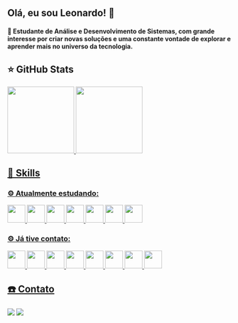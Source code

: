 ## Olá, eu sou Leonardo! 👋
#### 🔎 Estudante de Análise e Desenvolvimento de Sistemas, com grande interesse por criar novas soluções e uma constante vontade de explorar e aprender mais no universo da tecnologia.

## ⭐ GitHub Stats
<div>
  <a href="https://github.com/leoneto00710">
    <img height="150em" src="https://github-readme-stats.vercel.app/api?username=leoneto00710&show_icons=true&theme=github_dark_dimmed&include_all_commits=true&count_private=true"/>
    <img height="150em" src="https://github-readme-stats.vercel.app/api/top-langs/?username=leoneto00710&layout=compact&langs_count=16&theme=github_dark_dimmed"/>
</div>

## 🥷 Skills

### ⚙️ Atualmente estudando:
<div>
  <img src="https://cdn.jsdelivr.net/gh/devicons/devicon@latest/icons/react/react-original.svg" width=40/>
  <img src="https://cdn.jsdelivr.net/gh/devicons/devicon@latest/icons/javascript/javascript-original.svg" width=40 />
  <img src="https://cdn.jsdelivr.net/gh/devicons/devicon@latest/icons/typescript/typescript-original.svg" width=40 />
  <img src="https://cdn.jsdelivr.net/gh/devicons/devicon@latest/icons/tailwindcss/tailwindcss-original.svg" width=40 />
  <img src="https://cdn.jsdelivr.net/gh/devicons/devicon@latest/icons/nodejs/nodejs-original-wordmark.svg" width=40 />
  <img src="https://cdn.jsdelivr.net/gh/devicons/devicon@latest/icons/mongodb/mongodb-original.svg" width=40 />
  <img src="https://cdn.jsdelivr.net/gh/devicons/devicon@latest/icons/postgresql/postgresql-original.svg" width=40 />
</div>

### ⚙️ Já tive contato:
<div>
  <img src="https://cdn.jsdelivr.net/gh/devicons/devicon@latest/icons/cplusplus/cplusplus-original.svg" width=40 />
  <img src="https://cdn.jsdelivr.net/gh/devicons/devicon@latest/icons/mysql/mysql-original-wordmark.svg" width=40 />
  <img src="https://cdn.jsdelivr.net/gh/devicons/devicon@latest/icons/java/java-original.svg" width=40 />
  <img src="https://cdn.jsdelivr.net/gh/devicons/devicon@latest/icons/python/python-original.svg" width=40 />
  <img src="https://cdn.jsdelivr.net/gh/devicons/devicon@latest/icons/cassandra/cassandra-original.svg" width=40 />
  <img src="https://cdn.jsdelivr.net/gh/devicons/devicon@latest/icons/androidstudio/androidstudio-original.svg" width=40 />
  <img src="https://cdn.jsdelivr.net/gh/devicons/devicon@latest/icons/html5/html5-original.svg" width=40 />
  <img src="https://cdn.jsdelivr.net/gh/devicons/devicon@latest/icons/css3/css3-original.svg" width=40 />
</div>

## ☎️ Contato

###
<div>
  <a href="https://www.linkedin.com/in/joseleonardo00710/"><img src="https://img.shields.io/badge/linkedin-%230077B5.svg?style=for-the-badge&logo=linkedin&logoColor=white"/></a>
  <a href="https://api.whatsapp.com/send?phone=5581984278386"><img src="https://img.shields.io/badge/WhatsApp-25D366?style=for-the-badge&logo=whatsapp&logoColor=white"></a>
</div>


<!--
**leoneto00710/leoneto00710** is a ✨ _special_ ✨ repository because its `README.md` (this file) appears on your GitHub profile.

Here are some ideas to get you started:

- 🔭 I’m currently working on ...
- 🌱 I’m currently learning ...
- 👯 I’m looking to collaborate on ...
- 🤔 I’m looking for help with ...
- 💬 Ask me about ...
- 📫 How to reach me: ...
- 😄 Pronouns: ...
- ⚡ Fun fact: ...
-->
